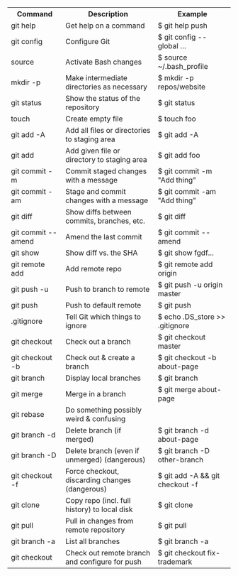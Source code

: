 <table>
  <tr>
    <th>Command</th>
    <th>Description</th>
    <th>Example</th>
  </tr>
  
<tr> <td>  git help </td> <td>	Get help on a command </td> <td> 	$ git help push</td></tr>
<tr> <td>  git config </td> <td>	Configure Git </td> <td> 	$ git config --global …</td></tr>
<tr> <td>  source <file> </td> <td>	Activate Bash changes </td> <td> 	$ source ~/.bash_profile</td></tr>
<tr> <td>  mkdir -p </td> <td>	Make intermediate directories as necessary </td> <td> 	$ mkdir -p repos/website</td></tr>
<tr> <td>  git status </td> <td>	Show the status of the repository </td> <td> 	$ git status</td></tr>
<tr> <td>  touch <name> </td> <td>	Create empty file </td> <td> 	$ touch foo</td></tr>
<tr> <td>  git add -A </td> <td>	Add all files or directories to staging area </td> <td> 	$ git add -A</td></tr>
<tr> <td>  git add <name> </td> <td>	Add given file or directory to staging area	 </td> <td> $ git add foo</td></tr>
<tr> <td>  git commit -m </td> <td>	Commit staged changes with a message	 </td> <td> $ git commit -m "Add thing"</td></tr>
<tr> <td>  git commit -am </td> <td>	Stage and commit changes with a message	 </td> <td> $ git commit -am "Add thing"</td></tr>
<tr> <td>  git diff	</td> <td>Show diffs between commits, branches, etc.	 </td> <td> $ git diff</td></tr>
<tr> <td>  git commit --amend </td> <td>	Amend the last commit	 </td> <td> $ git commit --amend</td></tr>
<tr> <td>  git show <SHA></td> <td>	Show diff vs. the SHA	 </td> <td> $ git show fgdf...</td></tr>
<tr> <td>  git remote add	   </td> <td> Add remote repo	 </td> <td> $ git remote add origin</td></tr>
<tr> <td>  git push -u <loc> <br>	   </td> <td> Push to branch to remote	 </td> <td> $ git push -u origin master</td></tr>
<tr> <td>  git push	   </td> <td> Push to default remote	 </td> <td> $ git push</td></tr>

<tr> <td>  .gitignore	 </td> <td> Tell Git which things to ignore</td> <td>	$ echo .DS_store >> .gitignore</td></tr>
<tr> <td>  git checkout <br>	 </td> <td> Check out a branch</td> <td>	$ git checkout master</td></tr>
<tr> <td>  git checkout -b <br>	 </td> <td> Check out & create a branch	</td> <td>$ git checkout -b about-page</td></tr>
<tr> <td>  git branch	 </td> <td> Display local branches</td> <td>	$ git branch</td></tr>
<tr> <td>  git merge <br>	 </td> <td> Merge in a branch</td> <td>	$ git merge about-page</td></tr>
<tr> <td>  git rebase	 </td> <td> Do something possibly weird & confusing</td> <td>	 </td></tr>
<tr> <td>  git branch -d <br>	 </td> <td> Delete branch (if merged)	</td> <td>$ git branch -d about-page</td></tr>
<tr> <td>  git branch -D <br>	 </td> <td> Delete branch (even if unmerged) (dangerous)	</td> <td>$ git branch -D other-branch</td></tr>
<tr> <td>  git checkout -f </td> <td> 	Force checkout, discarding changes (dangerous)</td> <td>	$ git add -A && git checkout -f</td></tr>

<tr> <td> git clone <URL></td> <td> 	Copy repo (incl. full history) to local disk</td> <td> 	$ git clone </td></tr>
<tr> <td> git pull	</td> <td> Pull in changes from remote repository	</td> <td> $ git pull</td></tr>
<tr> <td> git branch -a	</td> <td> List all branches	</td> <td> $ git branch -a</td></tr>
<tr> <td> git checkout <br>	</td> <td> Check out remote branch and configure for push</td> <td> 	$ git checkout fix-trademark</td></tr>

</table>
